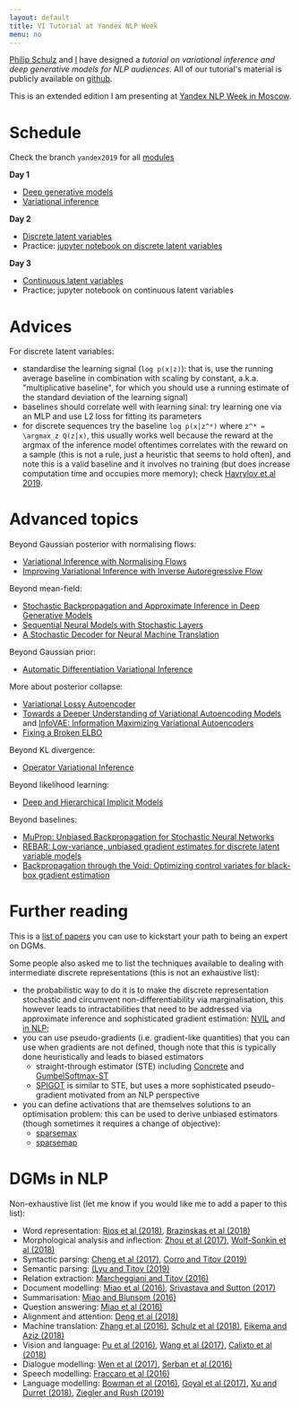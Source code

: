 ```yaml
---
layout: default
title: VI Tutorial at Yandex NLP Week
menu: no
---
```



[Philip Schulz](//philipschulz.org) and [I](//wilkeraziz.github.io) have designed a *tutorial on variational inference and deep generative models for NLP audiences*. All of our tutorial's material is publicly available on [github](https://github.com/philschulz/VITutorial).

This is an extended edition I am presenting at [Yandex NLP Week in Moscow](https://academy.yandex.ru/events/data_analysis/NLP_week/).


# Schedule

Check the branch `yandex2019` for all [modules](https://github.com/philschulz/VITutorial/tree/yandex2019/modules)

**Day 1**
* [Deep generative models](https://github.com/philschulz/VITutorial/blob/yandex2019/modules/M0_Intro/M0_Intro.pdf)
* [Variational inference](https://github.com/philschulz/VITutorial/blob/yandex2019/modules/M1_Basics/M1_Basics.pdf)

**Day 2**
* [Discrete latent variables](https://github.com/philschulz/VITutorial/blob/yandex2019/modules/M3a_WS_NVIL/M3a_WS_NVIL.pdf)
* Practice: [jupyter notebook on discrete latent variables](https://github.com/probabll/dgm4nlp/blob/master/notebooks/sst/SST.ipynb)

**Day 3**
* [Continuous latent variables](https://github.com/philschulz/VITutorial/blob/yandex2019/modules/M3b_VAE/M3b_VAE.pdf)
* Practice: jupyter notebook on continuous latent variables

# Advices

For discrete latent variables:
* standardise the learning signal (`log p(x|z)`): that is, use the running average baseline in combination with scaling by constant, a.k.a. "multiplicative baseline", for which you should use a running estimate of the standard deviation of the learning signal)
* baselines should correlate well with learning sinal: try learning one via an MLP and use L2 loss for fitting its parameters
* for discrete sequences try the baseline `log p(x|z^*)` where `z^* = \argmax_z Q(z|x)`, this usually works well because the reward at the argmax of the inference model oftentimes correlates with the reward on a sample (this is not a rule, just a heuristic that seems to hold often), and note this is a valid baseline and it involves no training (but does increase computation time and occupies more memory); check [Havrylov et al 2019](https://serhii-havrylov.github.io/res/naacl.pdf).


# Advanced topics

Beyond Gaussian posterior with normalising flows:

* [Variational Inference with Normalising Flows](https://arxiv.org/abs/1505.05770)
* [Improving Variational Inference with Inverse Autoregressive Flow](https://arxiv.org/abs/1606.04934)

Beyond mean-field:

* [Stochastic Backpropagation and Approximate Inference in Deep Generative Models](https://arxiv.org/pdf/1401.4082.pdf)
* [Sequential Neural Models with Stochastic Layers](https://arxiv.org/pdf/1605.07571.pdf)
* [A Stochastic Decoder for Neural Machine Translation](https://aclweb.org/anthology/P18-1115)

Beyond Gaussian prior:

* [Automatic Differentiation Variational Inference](https://arxiv.org/pdf/1603.00788.pdf)

More about posterior collapse:

* [Variational Lossy Autoencoder](https://arxiv.org/pdf/1611.02731.pdf)
* [Towards a Deeper Understanding of Variational Autoencoding Models](https://arxiv.org/pdf/1702.08658.pdf) and [InfoVAE: Information Maximizing Variational Autoencoders](https://arxiv.org/pdf/1706.02262.pdf)
* [Fixing a Broken ELBO](https://arxiv.org/pdf/1711.00464.pdf)

Beyond KL divergence:

* [Operator Variational Inference](https://arxiv.org/pdf/1610.09033.pdf)

Beyond likelihood learning:

* [Deep and Hierarchical Implicit Models](https://arxiv.org/pdf/1702.08896.pdf)

Beyond baselines:

* [MuProp: Unbiased Backpropagation for Stochastic Neural Networks](https://arxiv.org/abs/1511.05176)
* [REBAR: Low-variance, unbiased gradient estimates for discrete latent variable models](https://arxiv.org/pdf/1703.07370.pdf)
* [Backpropagation through the Void: Optimizing control variates for black-box gradient estimation](https://arxiv.org/pdf/1711.00123.pdf)


# Further reading

This is a [list of papers](landscape) you can use to kickstart your path to being an expert on DGMs.

Some people also asked me to list the techniques available to dealing with intermediate discrete representations (this is not an exhaustive list):
* the probabilistic way to do it is to make the discrete representation stochastic and circumvent non-differentiability via marginalisation, this however leads to intractabilities that need to be addressed via approximate inference and sophisticated gradient estimation: [NVIL](https://www.cs.toronto.edu/~amnih/papers/nvil.pdf) and [in NLP](https://arxiv.org/pdf/1511.06038.pdf);
* you can use pseudo-gradients (i.e. gradient-like quantities) that you can use when gradients are not defined, though note that this is typically done heuristically and leads to biased estimators
    * straight-through estimator (STE) including [Concrete](https://arxiv.org/pdf/1611.01144.pdf) and [GumbelSoftmax-ST](https://arxiv.org/pdf/1611.00712.pdf)
    * [SPIGOT](https://aclweb.org/anthology/P18-1173) is similar to STE, but uses a more sophisticated pseudo-gradient motivated from an NLP perspective
* you can define activations that are themselves solutions to an optimisation problem: this can be used to derive unbiased estimators (though sometimes it requires a change of objective):
    * [sparsemax](https://arxiv.org/pdf/1602.02068.pdf)
    * [sparsemap](http://proceedings.mlr.press/v80/niculae18a/niculae18a.pdf)



# DGMs in NLP

Non-exhaustive list (let me know if you would like me to add a paper to this list):

* Word representation: [Rios et al (2018)](https://doi.org/10.18653/v1/N18-1092), [Brazinskas et al (2018)](https://aclweb.org/anthology/C18-1151)
* Morphological analysis and inflection: [Zhou et al (2017)](http://aclweb.org/anthology/P17-1029), [Wolf-Sonkin et al (2018)](https://www.aclweb.org/anthology/P18-1245)
* Syntactic parsing: [Cheng et al (2017)](http://aclweb.org/anthology/P17-2019), [Corro and Titov (2019)](https://arxiv.org/pdf/1807.09875.pdf)
* Semantic parsing: [(Lyu and Titov (2019)](http://www.aclweb.org/anthology/P18-1037)
* Relation extraction: [Marcheggiani and Titov (2016)](http://ivan-titov.org/papers/tacl16diego.pdf)
* Document modelling: [Miao et al (2016)](https://arxiv.org/pdf/1511.06038.pdf), [Srivastava and Sutton (2017)](https://arxiv.org/pdf/1703.01488.pdf)
* Summarisation: [Miao and Blunsom (2016)](http://aclweb.org/anthology/D16-1031)
* Question answering: [Miao et al (2016)](https://arxiv.org/pdf/1511.06038.pdf)
* Alignment and attention: [Deng et al (2018)](https://arxiv.org/pdf/1807.03756.pdf)
* Machine translation: [Zhang et al (2016)](https://aclweb.org/anthology/D16-1050), [Schulz et al (2018)](https://aclweb.org/anthology/P18-1115), [Eikema and Aziz (2018)](https://arxiv.org/pdf/1807.10564.pdf)
* Vision and language: [Pu et al (2016)](http://papers.nips.cc/paper/6528-variational-autoencoder-for-deep-learning-of-images-labels-and-captions.pdf), [Wang et al (2017)](http://papers.nips.cc/paper/7158-diverse-and-accurate-image-description-using-a-variational-auto-encoder-with-an-additive-gaussian-encoding-space.pdf), [Calixto et al (2018)](https://arxiv.org/pdf/1811.00357.pdf)
* Dialogue modelling: [Wen et al (2017)](http://proceedings.mlr.press/v70/wen17a/wen17a.pdf), [Serban et al (2016)](https://arxiv.org/pdf/1605.06069.pdf)
* Speech modelling: [Fraccaro et al (2016)](https://arxiv.org/pdf/1605.07571.pdf)
* Language modelling: [Bowman et al (2016)](https://aclweb.org/anthology/K16-1002), [Goyal et al (2017)](https://papers.nips.cc/paper/7248-z-forcing-training-stochastic-recurrent-networks.pdf), [Xu and Durret (2018)](https://aclweb.org/anthology/D18-1480), [Ziegler and Rush (2019)](https://arxiv.org/pdf/1901.10548.pdf)
